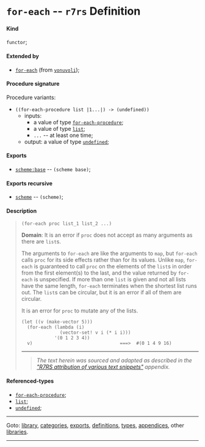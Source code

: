 

<a id='definition__r7rs__for-each'></a>

# `for-each` -- `r7rs` Definition


<a id='definition__r7rs__for-each__kind'></a>

#### Kind

`functor`;


<a id='definition__r7rs__for-each__extended-by'></a>

#### Extended by

 * [`for-each`](../../vonuvoli/definitions/for-each.md#definition__vonuvoli__for-each) (from [`vonuvoli`](../../vonuvoli/_index.md#library__vonuvoli));


<a id='definition__r7rs__for-each__procedure-signature'></a>

#### Procedure signature

Procedure variants:
 * `((for-each-procedure list |1...|) -> (undefined))`
   * inputs:
     * a value of type [`for-each-procedure`](../../r7rs/types/for-each-procedure.md#type__r7rs__for-each-procedure);
     * a value of type [`list`](../../r7rs/types/list.md#type__r7rs__list);
     * `...` -- at least one time;
   * output: a value of type [`undefined`](../../r7rs/types/undefined.md#type__r7rs__undefined);


<a id='definition__r7rs__for-each__exports'></a>

#### Exports

 * [`scheme:base`](../../r7rs/exports/scheme_3a_base.md#export__r7rs__scheme_3a_base) -- `(scheme base)`;


<a id='definition__r7rs__for-each__exports-recursive'></a>

#### Exports recursive

 * [`scheme`](../../r7rs/exports/scheme.md#export__r7rs__scheme) -- `(scheme)`;


<a id='definition__r7rs__for-each__description'></a>

#### Description

> ````
> (for-each proc list_1 list_2 ...)
> ````
> 
> 
> **Domain**:  It is an error if `proc` does not
> accept as many arguments as there are `list`s.
> 
> The arguments to `for-each` are like the arguments to `map`, but
> `for-each` calls `proc` for its side effects rather than for its
> values.  Unlike `map`, `for-each` is guaranteed to call `proc` on
> the elements of the `list`s in order from the first element(s) to the
> last, and the value returned by `for-each` is unspecified.
> If more than one `list` is given and not all lists have the same length,
> `for-each` terminates when the shortest list runs out.
> The `list`s can be circular, but it is an error if all of them are circular.
> 
> It is an error for `proc` to mutate any of the lists.
> 
> ````
> (let ((v (make-vector 5)))
>   (for-each (lambda (i)
>               (vector-set! v i (* i i)))
>             '(0 1 2 3 4))
>   v)                                ===>  #(0 1 4 9 16)
> ````
> 
> 
> ----
> > *The text herein was sourced and adapted as described in the ["R7RS attribution of various text snippets"](../../r7rs/appendices/attribution.md#appendix__r7rs__attribution) appendix.*


<a id='definition__r7rs__for-each__referenced-types'></a>

#### Referenced-types

 * [`for-each-procedure`](../../r7rs/types/for-each-procedure.md#type__r7rs__for-each-procedure);
 * [`list`](../../r7rs/types/list.md#type__r7rs__list);
 * [`undefined`](../../r7rs/types/undefined.md#type__r7rs__undefined);

----

Goto: [library](../../r7rs/_index.md#library__r7rs), [categories](../../r7rs/categories/_index.md#toc__r7rs__categories), [exports](../../r7rs/exports/_index.md#toc__r7rs__exports), [definitions](../../r7rs/definitions/_index.md#toc__r7rs__definitions), [types](../../r7rs/types/_index.md#toc__r7rs__types), [appendices](../../r7rs/appendices/_index.md#toc__r7rs__appendices), other [libraries](../../_libraries.md#toc__libraries).

----

